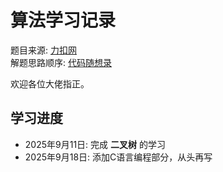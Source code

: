 # 算法学习记录

题目来源: [力扣网](https://leetcode.cn/) </br>
解题思路顺序: [代码随想录](https://www.programmercarl.com/)

欢迎各位大佬指正。

## 学习进度

- 2025年9月11日: 完成 **二叉树** 的学习
- 2025年9月18日: 添加C语言编程部分，从头再写
